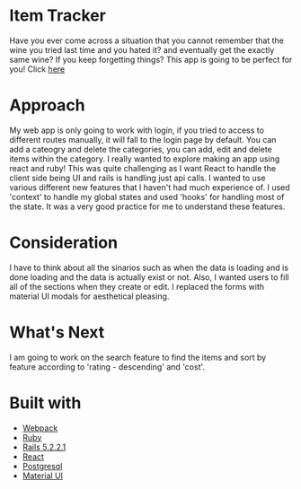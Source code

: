 # Item Tracker

Have you ever come across a situation that you cannot remember that the wine you tried last time and you hated it? and eventually get the exactly same wine? If you keep forgetting things? This app is going to be perfect for you! Click [here](https://fierce-coast-17597.herokuapp.com/)

# Approach

My web app is only going to work with login, if you tried to access to different routes manually, it will fall to the login page by default.
You can add a cateogry and delete the categories, you can add, edit and delete items within the category.
I really wanted to explore making an app using react and ruby! This was quite challenging as I want React to handle the client side being UI and rails is handling just api calls. I wanted to use various different new features that I haven't had much experience of. I used 'context' to handle my global states and used 'hooks' for handling most of the state. It was a very good practice for me to understand these features.

# Consideration

I have to think about all the sinarios such as when the data is loading and is done loading and the data is actually exist or not. Also, I wanted users to fill all of the sections when they create or edit. I replaced the forms with material UI modals for aesthetical pleasing. 


# What's Next

I am going to work on the search feature to find the items and sort by feature according to 'rating - descending' and 'cost'.

# Built with
* [Webpack](https://medium.com/@zayneabraham/how-to-create-a-react-app-with-ruby-on-rails-548366a90185?fbclid=IwAR1hWTSQ6CjtEa98VQj_-jEgnrYA1ym_jto7WHjqoryAX3IRHMS9kP2VEA8)
* [Ruby](https://www.ruby-lang.org/en/documentation/installation/)
* [Rails 5.2.2.1](https://guides.rubyonrails.org/v5.0/getting_started.html)
* [React](https://reactjs.org/docs/getting-started.html)
* [Postgresql](http://www.postgresqltutorial.com/install-postgresql/)
* [Material UI](https://material-ui.com/)


